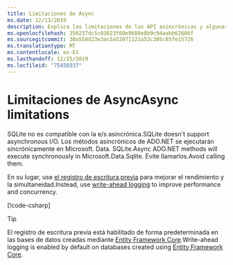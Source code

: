```yaml
---
title: Limitaciones de Async
ms.date: 12/13/2019
description: Explica las limitaciones de las API asincrónicas y algunas alternativas que puede usar en su lugar.
ms.openlocfilehash: 350237dc5c03023f60e9680e8b9c94aabb62606f
ms.sourcegitcommit: 30a558d23e3ac5a52071121a52c305c85fe15726
ms.translationtype: MT
ms.contentlocale: es-ES
ms.lasthandoff: 12/25/2019
ms.locfileid: "75450337"
---
```

# <a name="async-limitations"></a><span data-ttu-id="47fab-103">Limitaciones de Async</span><span class="sxs-lookup"><span data-stu-id="47fab-103">Async limitations</span></span>

<span data-ttu-id="47fab-104">SQLite no es compatible con la e/s asincrónica.</span><span class="sxs-lookup"><span data-stu-id="47fab-104">SQLite doesn't support asynchronous I/O.</span></span> <span data-ttu-id="47fab-105">Los métodos asincrónicos de ADO.NET se ejecutarán sincrónicamente en Microsoft. Data. SQLite.</span><span class="sxs-lookup"><span data-stu-id="47fab-105">Async ADO.NET methods will execute synchronously in Microsoft.Data.Sqlite.</span></span> <span data-ttu-id="47fab-106">Evite llamarlos.</span><span class="sxs-lookup"><span data-stu-id="47fab-106">Avoid calling them.</span></span>

<span data-ttu-id="47fab-107">En su lugar, use [el registro de escritura previa](https://www.sqlite.org/wal.html) para mejorar el rendimiento y la simultaneidad.</span><span class="sxs-lookup"><span data-stu-id="47fab-107">Instead, use [write-ahead logging](https://www.sqlite.org/wal.html) to improve performance and concurrency.</span></span>

[!code-csharp[](../../../../samples/snippets/standard/data/sqlite/AsyncSample/Program.cs?name=snippet_WAL)]

> [!TIP]
> <span data-ttu-id="47fab-108">El registro de escritura previa está habilitado de forma predeterminada en las bases de datos creadas mediante [Entity Framework Core](/ef/core/).</span><span class="sxs-lookup"><span data-stu-id="47fab-108">Write-ahead logging is enabled by default on databases created using [Entity Framework Core](/ef/core/).</span></span>
